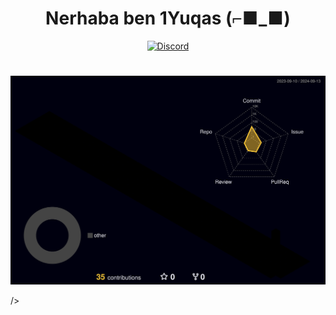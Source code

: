 <h1 align="center">Nerhaba ben 1Yuqas (⌐■_■)</h1>
<p align="center"></p>

<div align="center">
    <a href="https://discord.gg/rowrain"><img src="https://img.shields.io/discord/1193188455946133645?logo=discord" alt="Discord"/></a>
    </div>

# 
    
![](./profile-3d-contrib/profile-night-rainbow.svg)

<picture>
  <source
    media="(prefers-color-scheme: dark)"
    srcset="https://github.com/1Yuqass/1Yuqass/blob/main/github-user-contribution.svg"
  />
  />
  <img
  />
</picture>



